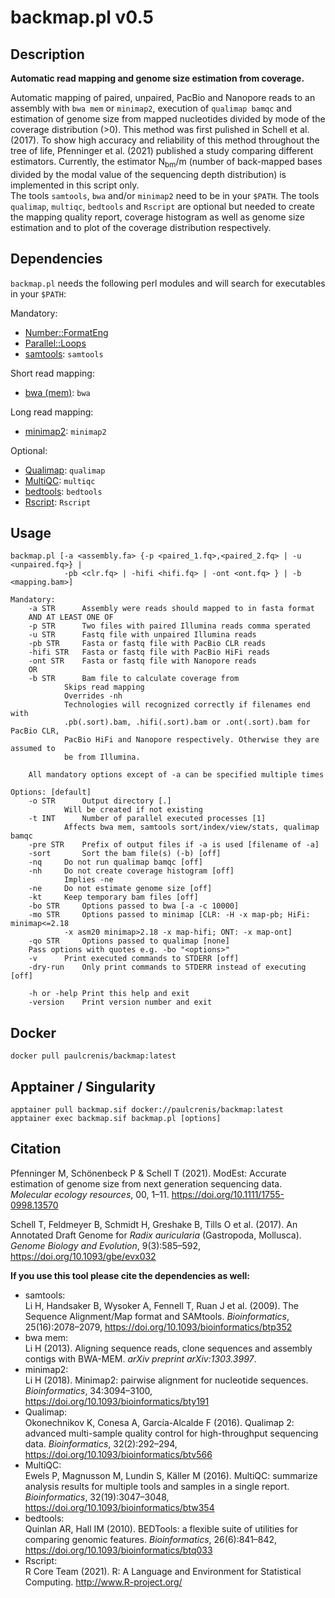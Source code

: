 # backmap.pl v0.5

## Description
__Automatic read mapping and genome size estimation from coverage.__

Automatic mapping of paired, unpaired, PacBio and Nanopore reads to an assembly with `bwa mem` or `minimap2`, execution of `qualimap bamqc` and estimation of genome size from mapped nucleotides divided by mode of the coverage distribution (>0). This method was first pulished in Schell et al. (2017). To show high accuracy and reliability of this method throughout the tree of life, Pfenninger et al. (2021) published a study comparing different estimators. Currently, the estimator N<sub>bm</sub>/m (number of back-mapped bases divided by the modal value of the sequencing depth distribution) is implemented in this script only.  
The tools `samtools`, `bwa` and/or `minimap2` need to be in your `$PATH`. The tools `qualimap`, `multiqc`, `bedtools` and `Rscript` are optional but needed to create the mapping quality report, coverage histogram as well as genome size estimation and to plot of the coverage distribution respectively.

## Dependencies

`backmap.pl` needs the following perl modules and will search for executables in your `$PATH`:

Mandatory:
- [Number::FormatEng](https://metacpan.org/pod/Number::FormatEng)
- [Parallel::Loops](https://metacpan.org/pod/Parallel::Loops)
- [samtools](https://github.com/samtools/samtools): `samtools`

Short read mapping:
- [bwa (mem)](https://github.com/lh3/bwa): `bwa`

Long read mapping:
- [minimap2](https://github.com/lh3/minimap2): `minimap2`

Optional:
- [Qualimap](http://qualimap.bioinfo.cipf.es/): `qualimap`
- [MultiQC](https://multiqc.info/): `multiqc`
- [bedtools](https://bedtools.readthedocs.io/en/latest/): `bedtools`
- [Rscript](https://www.r-project.org/): `Rscript`

## Usage

```
backmap.pl [-a <assembly.fa> {-p <paired_1.fq>,<paired_2.fq> | -u <unpaired.fq>} |
            -pb <clr.fq> | -hifi <hifi.fq> | -ont <ont.fq> } | -b <mapping.bam>]

Mandatory:
	-a STR		Assembly were reads should mapped to in fasta format
	AND AT LEAST ONE OF
	-p STR		Two files with paired Illumina reads comma sperated
	-u STR		Fastq file with unpaired Illumina reads
	-pb STR		Fasta or fastq file with PacBio CLR reads
	-hifi STR	Fasta or fastq file with PacBio HiFi reads
	-ont STR	Fasta or fastq file with Nanopore reads
	OR
	-b STR		Bam file to calculate coverage from
			Skips read mapping
			Overrides -nh
			Technologies will recognized correctly if filenames end with
			.pb(.sort).bam, .hifi(.sort).bam or .ont(.sort).bam for PacBio CLR,
			PacBio HiFi and Nanopore respectively. Otherwise they are assumed to
			be from Illumina.
			
	All mandatory options except of -a can be specified multiple times

Options: [default]
	-o STR		Output directory [.]
			Will be created if not existing
	-t INT		Number of parallel executed processes [1]
			Affects bwa mem, samtools sort/index/view/stats, qualimap bamqc
	-pre STR	Prefix of output files if -a is used [filename of -a]
	-sort		Sort the bam file(s) (-b) [off]
	-nq		Do not run qualimap bamqc [off]
	-nh		Do not create coverage histogram [off]
			Implies -ne
	-ne		Do not estimate genome size [off]
	-kt		Keep temporary bam files [off]
	-bo STR		Options passed to bwa [-a -c 10000]
	-mo STR		Options passed to minimap [CLR: -H -x map-pb; HiFi:  minimap<=2.18
			-x asm20 minimap>2.18 -x map-hifi; ONT: -x map-ont]
	-qo STR		Options passed to qualimap [none]
	Pass options with quotes e.g. -bo "<options>"
	-v		Print executed commands to STDERR [off]
	-dry-run	Only print commands to STDERR instead of executing [off]

	-h or -help	Print this help and exit
	-version	Print version number and exit
```
## Docker
```
docker pull paulcrenis/backmap:latest
```
## Apptainer / Singularity
```
apptainer pull backmap.sif docker://paulcrenis/backmap:latest
apptainer exec backmap.sif backmap.pl [options]
```
## Citation
Pfenninger M, Schönenbeck P & Schell T (2021). ModEst: Accurate estimation of genome size from next generation sequencing data. _Molecular ecology resources_, 00, 1–11. <https://doi.org/10.1111/1755-0998.13570>  

Schell T, Feldmeyer B, Schmidt H, Greshake B, Tills O et al. (2017). An Annotated Draft Genome for _Radix auricularia_ (Gastropoda, Mollusca). _Genome Biology and Evolution_, 9(3):585–592, <https://doi.org/10.1093/gbe/evx032>

__If you use this tool please cite the dependencies as well:__

- samtools:  
Li H, Handsaker B, Wysoker A, Fennell T, Ruan J et al. (2009). The Sequence Alignment/Map format and SAMtools. _Bioinformatics_, 25(16):2078–2079, <https://doi.org/10.1093/bioinformatics/btp352>
- bwa mem:  
Li H (2013). Aligning sequence reads, clone sequences and assembly contigs with BWA-MEM. _arXiv preprint arXiv:1303.3997_.
- minimap2:  
Li H (2018). Minimap2: pairwise alignment for nucleotide sequences. _Bioinformatics_, 34:3094–3100, <https://doi.org/10.1093/bioinformatics/bty191>
- Qualimap:  
Okonechnikov K, Conesa A, García-Alcalde F (2016). Qualimap 2: advanced multi-sample quality control for high-throughput sequencing data. _Bioinformatics_, 32(2):292–294, <https://doi.org/10.1093/bioinformatics/btv566>
- MultiQC:  
Ewels P, Magnusson M, Lundin S, Käller M (2016). MultiQC: summarize analysis results for multiple tools and samples in a single report. _Bioinformatics_, 32(19):3047–3048, <https://doi.org/10.1093/bioinformatics/btw354>
- bedtools:  
Quinlan AR, Hall IM (2010). BEDTools: a flexible suite of utilities for comparing genomic features. _Bioinformatics_, 26(6):841–842, <https://doi.org/10.1093/bioinformatics/btq033>
- Rscript:  
R Core Team (2021). R: A Language and Environment for Statistical Computing. <http://www.R-project.org/>
